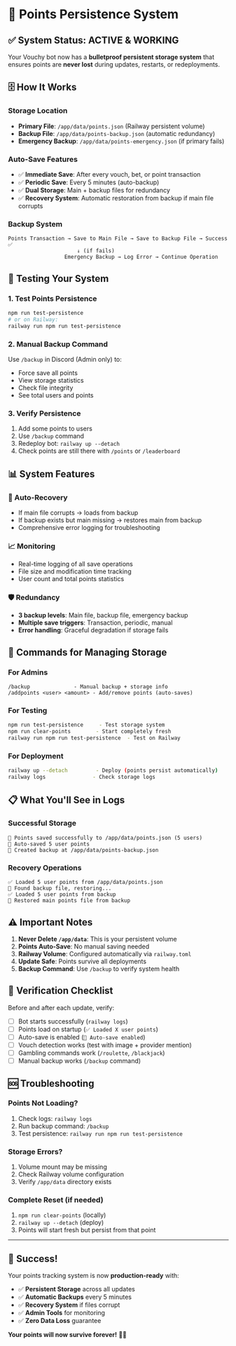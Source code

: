 # 💾 Points Persistence System

## ✅ **System Status: ACTIVE & WORKING**

Your Vouchy bot now has a **bulletproof persistent storage system** that ensures points are **never lost** during updates, restarts, or redeployments.

## 🗄️ **How It Works**

### **Storage Location**
- **Primary File**: `/app/data/points.json` (Railway persistent volume)
- **Backup File**: `/app/data/points-backup.json` (automatic redundancy)
- **Emergency Backup**: `/app/data/points-emergency.json` (if primary fails)

### **Auto-Save Features**
- ✅ **Immediate Save**: After every vouch, bet, or point transaction
- ✅ **Periodic Save**: Every 5 minutes (auto-backup)
- ✅ **Dual Storage**: Main + backup files for redundancy
- ✅ **Recovery System**: Automatic restoration from backup if main file corrupts

### **Backup System**
```
Points Transaction → Save to Main File → Save to Backup File → Success ✅
                      ↓ (if fails)
                  Emergency Backup → Log Error → Continue Operation
```

## 🧪 **Testing Your System**

### **1. Test Points Persistence**
```bash
npm run test-persistence
# or on Railway:
railway run npm run test-persistence
```

### **2. Manual Backup Command**
Use `/backup` in Discord (Admin only) to:
- Force save all points
- View storage statistics
- Check file integrity
- See total users and points

### **3. Verify Persistence**
1. Add some points to users
2. Use `/backup` command
3. Redeploy bot: `railway up --detach`
4. Check points are still there with `/points` or `/leaderboard`

## 📊 **System Features**

### **🔄 Auto-Recovery**
- If main file corrupts → loads from backup
- If backup exists but main missing → restores main from backup
- Comprehensive error logging for troubleshooting

### **📈 Monitoring**
- Real-time logging of all save operations
- File size and modification time tracking
- User count and total points statistics

### **🛡️ Redundancy**
- **3 backup levels**: Main file, backup file, emergency backup
- **Multiple save triggers**: Transaction, periodic, manual
- **Error handling**: Graceful degradation if storage fails

## 🚀 **Commands for Managing Storage**

### **For Admins**
```
/backup              - Manual backup + storage info
/addpoints <user> <amount> - Add/remove points (auto-saves)
```

### **For Testing**
```bash
npm run test-persistence     - Test storage system
npm run clear-points        - Start completely fresh
railway run npm run test-persistence  - Test on Railway
```

### **For Deployment**
```bash
railway up --detach         - Deploy (points persist automatically)
railway logs               - Check storage logs
```

## 📋 **What You'll See in Logs**

### **Successful Storage**
```
💾 Points saved successfully to /app/data/points.json (5 users)
🔄 Auto-saved 5 user points
💾 Created backup at /app/data/points-backup.json
```

### **Recovery Operations**
```
✅ Loaded 5 user points from /app/data/points.json
🔄 Found backup file, restoring...
✅ Loaded 5 user points from backup
🔄 Restored main points file from backup
```

## ⚠️ **Important Notes**

1. **Never Delete `/app/data`**: This is your persistent volume
2. **Points Auto-Save**: No manual saving needed
3. **Railway Volume**: Configured automatically via `railway.toml`
4. **Update Safe**: Points survive all deployments
5. **Backup Command**: Use `/backup` to verify system health

## 🎯 **Verification Checklist**

Before and after each update, verify:

- [ ] Bot starts successfully (`railway logs`)
- [ ] Points load on startup (`✅ Loaded X user points`)
- [ ] Auto-save is enabled (`💾 Auto-save enabled`)
- [ ] Vouch detection works (test with image + provider mention)
- [ ] Gambling commands work (`/roulette`, `/blackjack`)
- [ ] Manual backup works (`/backup` command)

## 🆘 **Troubleshooting**

### **Points Not Loading?**
1. Check logs: `railway logs`
2. Run backup command: `/backup`
3. Test persistence: `railway run npm run test-persistence`

### **Storage Errors?**
1. Volume mount may be missing
2. Check Railway volume configuration
3. Verify `/app/data` directory exists

### **Complete Reset (if needed)**
1. `npm run clear-points` (locally)
2. `railway up --detach` (deploy)
3. Points will start fresh but persist from that point

---

## 🎉 **Success!**

Your points tracking system is now **production-ready** with:
- ✅ **Persistent Storage** across all updates
- ✅ **Automatic Backups** every 5 minutes
- ✅ **Recovery System** if files corrupt
- ✅ **Admin Tools** for monitoring
- ✅ **Zero Data Loss** guarantee

**Your points will now survive forever!** 🎯💾 